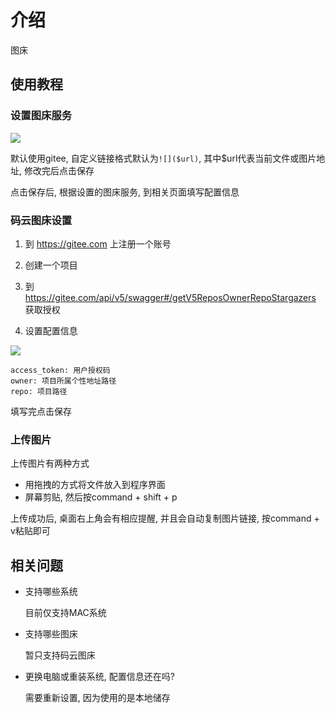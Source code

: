 # 介绍

图床

## 使用教程

### 设置图床服务

![](https://gitee.com/photo-storage/pic/raw/master/pic-1527939710945-15qqt6hpoh8.png)

默认使用gitee, 自定义链接格式默认为`![]($url)`, 其中$url代表当前文件或图片地址, 修改完后点击保存

点击保存后, 根据设置的图床服务, 到相关页面填写配置信息

### 码云图床设置

1. 到 https://gitee.com 上注册一个账号

2. 创建一个项目

3. 到 https://gitee.com/api/v5/swagger#/getV5ReposOwnerRepoStargazers 获取授权

4. 设置配置信息

![](https://gitee.com/photo-storage/pic/raw/master/pic-1527940433588-bubm1qk0qlg.png)

```
access_token: 用户授权码
owner: 项目所属个性地址路径
repo: 项目路径
```

填写完点击保存

### 上传图片

上传图片有两种方式

- 用拖拽的方式将文件放入到程序界面
- 屏幕剪贴, 然后按command + shift + p

上传成功后, 桌面右上角会有相应提醒, 并且会自动复制图片链接, 按command + v粘贴即可

## 相关问题

- 支持哪些系统

  目前仅支持MAC系统

- 支持哪些图床

  暂只支持码云图床

- 更换电脑或重装系统, 配置信息还在吗?

  需要重新设置, 因为使用的是本地储存
